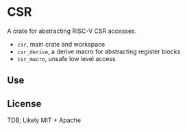# CSR

A crate for abstracting RISC-V CSR accesses.

- `csr`, main crate and workspace
- `csr_derive`, a derive macro for abstracting register blocks
- `csr_macro`, unsafe low level access

## Use

## License

TDB; Likely MIT + Apache
